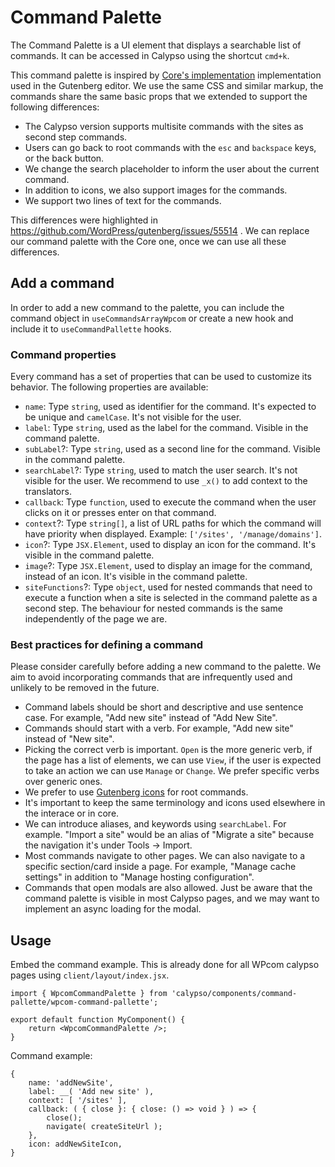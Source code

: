 # Command Palette

The Command Palette is a UI element that displays a searchable list of commands. It can be accessed in Calypso using the shortcut `cmd+k`.

This command palette is inspired by [Core's implementation](https://github.com/WordPress/gutenberg/blob/trunk/packages/commands/README.md) implementation used in the Gutenberg editor. We use the same CSS and similar markup, the commands share the same basic props that we extended to support the following differences:

- The Calypso version supports multisite commands with the sites as second step commands.
- Users can go back to root commands with the `esc` and `backspace` keys, or the back button.
- We change the search placeholder to inform the user about the current command.
- In addition to icons, we also support images for the commands.
- We support two lines of text for the commands.

This differences were highlighted in https://github.com/WordPress/gutenberg/issues/55514 . We can replace our command palette with the Core one, once we can use all these differences.

## Add a command

In order to add a new command to the palette, you can include the command object in `useCommandsArrayWpcom` or create a new hook and include it to `useCommandPallette` hooks.

### Command properties

Every command has a set of properties that can be used to customize its behavior. The following properties are available:

- `name`: Type `string`, used as identifier for the command. It's expected to be unique and `camelCase`. It's not visible for the user.
- `label`: Type `string`, used as the label for the command. Visible in the command palette.
- `subLabel`?: Type `string`, used as a second line for the command. Visible in the command palette.
- `searchLabel`?: Type `string`, used to match the user search. It's not visible for the user. We recommend to use `_x()` to add context to the translators.
- `callback`: Type `function`, used to execute the command when the user clicks on it or presses enter on that command.
- `context`?: Type `string[]`, a list of URL paths for which the command will have priority when displayed. Example: `['/sites', '/manage/domains']`.
- `icon`?: Type `JSX.Element`, used to display an icon for the command. It's visible in the command palette.
- `image`?: Type `JSX.Element`, used to display an image for the command, instead of an icon. It's visible in the command palette.
- `siteFunctions`?: Type `object`, used for nested commands that need to execute a function when a site is selected in the command palette as a second step. The behaviour for nested commands is the same independently of the page we are.

### Best practices for defining a command

Please consider carefully before adding a new command to the palette. We aim to avoid incorporating commands that are infrequently used and unlikely to be removed in the future.

- Command labels should be short and descriptive and use sentence case. For example, "Add new site" instead of "Add New Site".
- Commands should start with a verb. For example, "Add new site" instead of "New site".
- Picking the correct verb is important. `Open` is the more generic verb, if the page has a list of elements, we can use `View`, if the user is expected to take an action we can use `Manage` or `Change`. We prefer specific verbs over generic ones.
- We prefer to use [Gutenberg icons](https://wordpress.github.io/gutenberg/?path=/story/icons-icon--library) for root commands.
- It's important to keep the same terminology and icons used elsewhere in the interace or in core.
- We can introduce aliases, and keywords using `searchLabel`. For example. "Import a site" would be an alias of "Migrate a site" because the navigation it's under Tools → Import.
- Most commands navigate to other pages. We can also navigate to a specific section/card inside a page. For example, "Manage cache settings" in addition to "Manage hosting configuration".
- Commands that open modals are also allowed. Just be aware that the command palette is visible in most Calypso pages, and we may want to implement an async loading for the modal.

## Usage

Embed the command example. This is already done for all WPcom calypso pages using `client/layout/index.jsx`.

```tsx
import { WpcomCommandPalette } from 'calypso/components/command-pallette/wpcom-command-pallette';

export default function MyComponent() {
	return <WpcomCommandPalette />;
}
```

Command example:

```
{
	name: 'addNewSite',
	label: __( 'Add new site' ),
	context: [ '/sites' ],
	callback: ( { close }: { close: () => void } ) => {
		close();
		navigate( createSiteUrl );
	},
	icon: addNewSiteIcon,
}
```

